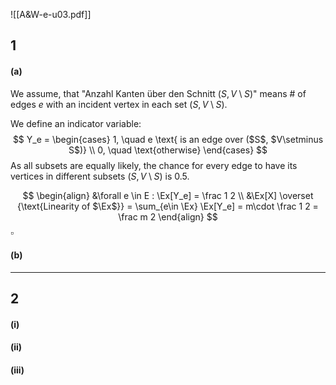 ![[A&W-e-u03.pdf]]


## 1
#### (a)
We assume, that "Anzahl Kanten über den Schnitt ($S, V\setminus S$)" means \# of edges $e$ with an incident vertex in each set ($S, V \setminus S$).

We define an indicator variable:
$$
Y_e =
\begin{cases}
1, \quad e \text{ is an edge over ($S$, $V\setminus S$)} \\
0, \quad \text{otherwise}
\end{cases}
$$
As all subsets are equally likely, the chance for every edge to have its vertices in different subsets $(S, V\setminus S)$ is $0.5$.

$$
\begin{align}
&\forall e \in E : \Ex[Y_e] = \frac 1 2 \\
&\Ex[X] \overset {\text{Linearity of $\Ex$}} = \sum_{e\in \Ex} \Ex[Y_e] = m\cdot \frac 1 2 = \frac m 2
\end{align}
$$
$\square$

#### (b)

___

## 2
#### (i)




#### (ii)





#### (iii)
